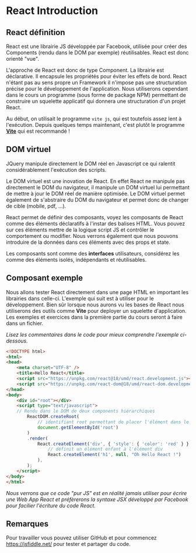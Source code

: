# React Introduction

## React définition

React est une librairie JS développée par Facebook, utilisée pour créer des Components (rendu dans le DOM par exemple) réutilisables. React est donc orienté "vue".

L'approche de React est donc de type Component. La librairie est déclarative. Il encapsule les propriétés pour éviter les effets de bord. React n'étant pas au sens propre un Framework il n'impose pas une structuration précise pour le développement de l'application. Nous utiliserons cependant dans le cours un programme (sous forme de package NPM) permettant de construire un squelette applicatif qui donnera une structuration d'un projet React.

Au début, on utilisait le programme `vite js`, qui est toutefois assez lent à l'exécution.
Depuis quelques temps maintenant, c'est plutôt le programme **[Vite](https://vitejs.dev/)** qui est recommandé !

## DOM virtuel

JQuery manipule directement le DOM réel en Javascript ce qui ralentit considérablement l'exécution des scripts.

Le DOM virtuel est une inovation de React. En effet React ne manipule pas directement le DOM du navigateur, il manipule un DOM virtuel lui permettant de mettre à jour le DOM réel de manière optimisée. Le DOM virtuel permet également de s'abstraire du DOM du navigateur et permet donc de changer de cible (mobile, pdf, ...).

React permet de définir des composants, voyez les composants de React comme des éléments déclaratifs à l'instar des balises HTML. Vous pouvez sur ces éléments mettre de la logique script JS et contrôler le comportement ou modifier. Nous verrons également que nous pouvons introduire de la données dans ces éléments avec des props et state.

Les composants sont comme des **interfaces** utilisateurs, considérez les comme des éléments isolés, indépendants et réutilisables.

## Composant exemple

Nous allons tester React directement dans une page HTML en important les librairies dans celle-ci. L'exemple qui suit est à utiliser pour le développement. Bien sûr lorsque nous aurons vu les bases de React nous utiliserons des outils comme **Vite** pour deployer un squelette d'application. Les exemples et exercices dans la première partie du cours seront à faire dans un fichier.

*Lisez les commentaires dans le code pour mieux comprendre l'exemple ci-dessous.*

```html
<!DOCTYPE html>
<html>
<head>
    <meta charset="UTF-8" />
    <title>Hello React</title>
    <script src="https://unpkg.com/react@18/umd/react.development.js"></script>
    <script src="https://unpkg.com/react-dom@18/umd/react-dom.development.js"></script>
</head>
<body>
    <div id="root"></div>
    <script type="text/javascript">
    // Rendu dans le DOM de deux components hiérarchiques
        ReactDOM.createRoot(
            // identifiant root permettant de placer l'élément dans le DOM
            document.getElementById('root')
        )
        .render(
            React.createElement('div', { 'style': { 'color': 'red' } },
                // définit un élément enfant à l'élément div
                React.createElement('h1', null, "Oh Hello React !")
            ),
        );
    </script>
</body>
</html>
```

*Nous verrons que ce code "pur JS" est en réalité jamais utiliser pour écrire une Web App React et préfèrerons la syntaxe JSX développé par Facebook pour facilier l'écriture du code React.*

## Remarques

Pour travailler vous pouvez utiliser GitHub et pour commencez <https://jsfiddle.net/> pour tester et partager du code.

